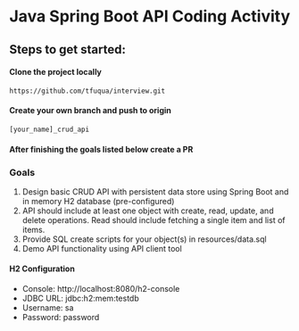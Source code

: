 # Java Spring Boot API Coding Activity

## Steps to get started:

#### Clone the project locally
`https://github.com/tfuqua/interview.git`

#### Create your own branch and push to origin
`[your_name]_crud_api`

#### After finishing the goals listed below create a PR

### Goals
1. Design basic CRUD API with persistent data store using Spring Boot and in memory H2 database (pre-configured)
2. API should include at least one object with create, read, update, and delete operations. Read should include fetching a single item and list of items.
3. Provide SQL create scripts for your object(s) in resources/data.sql
4. Demo API functionality using API client tool

#### H2 Configuration
- Console: http://localhost:8080/h2-console 
- JDBC URL: jdbc:h2:mem:testdb
- Username: sa
- Password: password
